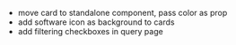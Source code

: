 - move card to standalone component, pass color as prop
- add software icon as background to cards
- add filtering checkboxes in query page